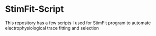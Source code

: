 # StimFit-Script
This repository has a few scripts I used for StimFit program to automate electrophysiological trace fitting and selection
